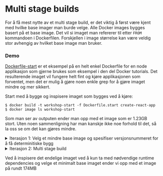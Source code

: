 # Multi stage builds

For å få mest nytte av et multi stage build, er det viktig å først være kjent med hvilke base imager man burde velge.
Alle Docker images bygges basert på et base image. Det vil si imaget man refererer til etter `FROM` kommandoen i Dockerfilen.
Forskjellen i image størrelse kan være veldig stor avhengig av hvilket base image man bruker.

### Demo
[Dockerfile-start](Dockerfile-start) er et eksempel på en helt enkel Dockerfile for en node applikasjon som gjerne brukes som eksempel i den del Docker tutorials. Det resulterende imaget vil fungere helt fint og kjøre applikasjonen som forventet, men det er mulig å gjøre noen enkle grep for å gjøre imaget mindre og mer sikkert.

Start med å bygge og inspisere imaget som bygges ved å kjøre:
```
$ docker build -t workshop-start -f Dockerfile.start create-react-app
$ docker image ls workshop-start
```

Som man ser av outputen ender man opp med et image som er 1.23GB stort. Uten noen sammenligning har man kanskje ikke noe forhold til det, så la oss se om det kan gjøres mindre.

<details>
<summary>Iterasjon 1: Velg et mindre base image og spesifiser versjonsnummeret for å få determinitiske bygg</summary>
Man vil alltid unngå å komme i en situasjon hvor noe ikke lenger fungerer og man ender i situasjonen hvor "Jammen, det fungerte i går og vi har ikke endret noe". Derfor på samme måte som man låser versjonen på dependencies man har i koden, låser man også versjonen i base imagene man bruker.
</details>

<details>
<summary>Iterasjon 2: Multi stage build</summary>
Motivasjonen bak å ha multi stage builds er at det er forskjell på build og run dependencies. Build dependencies inneholder gjerne mange biblioteker man ikke trenger for å kjøre applikasjonen. Det er derfor ingen grunn til å ha de med i det endelige imaget.
</details>

Ved å inspisere det endelige imaget ved å kun ta med nødvendige runtime dependencies og velge et minimalt base imaget ender vi opp med et image på rundt 174MB